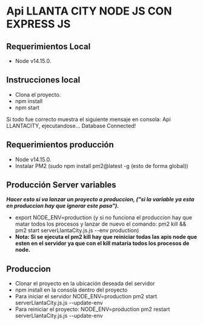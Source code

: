 # Api LLANTA CITY NODE JS CON EXPRESS JS

## Requerimientos Local

* Node v14.15.0.


## Instrucciones local

* Clona el proyecto.
* npm install
* npm start

Si todo fue correcto muestra el siguiente mensaje en consola:
Api LLANTACITY, ejecutandose... 
Database Connected!

## Requerimientos producción

* Node v14.15.0.
* Instalar PM2 (sudo npm install pm2@latest -g (esto de forma global))


## Producción Server variables
**_Hacer esto si va lanzar un proyecto a produccion, ("si la variable ya esta en produccion hay que ignorar este paso")._**
* export NODE_ENV=production (y si no funciona el produccion hay que matar todos los procesos y lanzar de nuevo el comando:  pm2 kill && pm2 start serverLlantaCity.js.js --env production)
* **Nota: Si se ejecuta el pm2 kill hay que reiniciar todas las apis node que esten en el servidor ya que con el kill mataría todos los procesos de node.**

## Produccion
* Clonar el proyecto en la ubicación deseada del servidor
* npm install en la consola dentro del proyecto
* Para iniciar el servidor NODE_ENV=production pm2 start serverLlantaCity.js.js --update-env
* Para reiniciar el proyecto:  NODE_ENV=production pm2 restart serverLlantaCity.js.js --update-env

